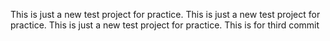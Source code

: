 This is just a new test project for practice.
This is just a new test project for practice.
This is just a new test project for practice.
This is for third commit
